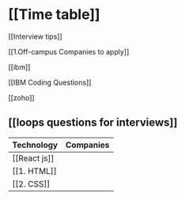 # [[Time table]] 

[[Interview tips]]

[[1.Off-campus Companies to apply]]

[[ibm]]

[[IBM Coding Questions]]

[[zoho]]

## [[loops questions for interviews]]

| Technology   | Companies |
| ------------ | --------- |
| [[React js]] |           |
| [[1. HTML]]   |           |
| [[2. CSS]]    |           |
